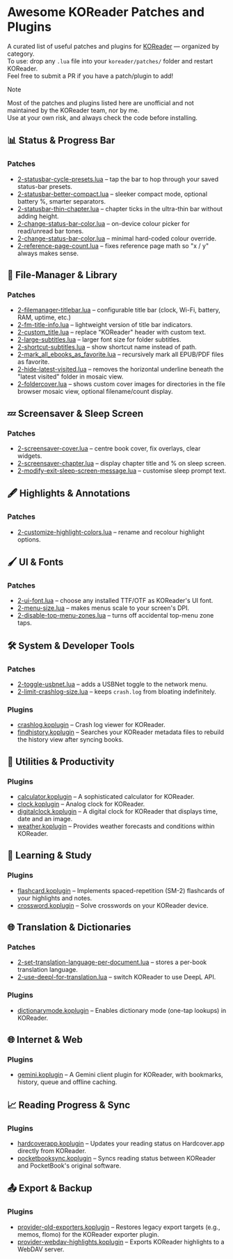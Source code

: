 # Awesome KOReader Patches and Plugins

A curated list of useful patches and plugins for [KOReader](https://koreader.rocks/) — organized by category.  
To use: drop any `.lua` file into your `koreader/patches/` folder and restart KOReader.  
Feel free to submit a PR if you have a patch/plugin to add!

> [!NOTE]
> Most of the patches and plugins listed here are unofficial and not maintained by the KOReader team, nor by me.  
> Use at your own risk, and always check the code before installing.

## 📊 Status & Progress Bar

### Patches

- [2-statusbar-cycle-presets.lua](https://github.com/sebdelsol/KOReader.patches/blob/main/2-statusbar-cycle-presets.lua) – tap the bar to hop through your saved status-bar presets.
- [2-statusbar-better-compact.lua](https://github.com/sebdelsol/KOReader.patches/blob/main/2-statusbar-better-compact.lua) – sleeker compact mode, optional battery %, smarter separators.
- [2-statusbar-thin-chapter.lua](https://github.com/sebdelsol/KOReader.patches/blob/main/2-statusbar-thin-chapter.lua) – chapter ticks in the ultra-thin bar without adding height.
- [2-change-status-bar-color.lua](https://github.com/sebdelsol/KOReader.patches/blob/main/2-change-status-bar-color.lua) – on-device colour picker for read/unread bar tones.
- [2-change-status-bar-color.lua](https://gist.github.com/IntrovertedMage/d759ff214f799cfb5e1f8c85daab6cae) – minimal hard-coded colour override.
- [2-reference-page-count.lua](https://github.com/sebdelsol/KOReader.patches/blob/main/2-reference-page-count.lua) – fixes reference page math so "x / y" always makes sense.

## 📂 File-Manager & Library

### Patches

- [2-filemanager-titlebar.lua](https://github.com/sebdelsol/KOReader.patches/blob/main/2-filemanager-titlebar.lua) – configurable title bar (clock, Wi-Fi, battery, RAM, uptime, etc.)
- [2-fm-title-info.lua](https://gist.github.com/hius07/c53bc1ed00e0490cb1a0709c5ed6e735) – lightweight version of title bar indicators.
- [2-custom_title.lua](https://gist.github.com/IntrovertedMage/ee3d0b7231e6bff98f7a815444ba4bcc) – replace "KOReader" header with custom text.
- [2-large-subtitles.lua](https://github.com/ImSoRight/KOReader.patches/blob/main/2-large-subtitles.lua) – larger font size for folder subtitles.
- [2-shortcut-subtitles.lua](https://github.com/ImSoRight/KOReader.patches/blob/main/2-shortcut-subtitles.lua) – show shortcut name instead of path.
- [2-mark_all_ebooks_as_favorite.lua](https://gist.github.com/dagrha/f24f74ff8c304d5d4b2af6425da99012) – recursively mark all EPUB/PDF files as favorite.
- [2-hide-latest-visited.lua](https://gist.github.com/ebanDev/ad067c912db947dc15a2e0c4a0a99240) – removes the horizontal underline beneath the "latest visited" folder in mosaic view.
- [2-foldercover.lua](https://gist.github.com/ebanDev/51a76595dd609cdacb35a5d375b97e61) – shows custom cover images for directories in the file browser mosaic view, optional filename/count display.

## 💤 Screensaver & Sleep Screen

### Patches

- [2-screensaver-cover.lua](https://gist.github.com/sebdelsol/4a274d43ec4439720ef2b89ed4c900e5) – centre book cover, fix overlays, clear widgets.
- [2-screensaver-chapter.lua](https://gist.github.com/sebdelsol/aba0d15f9f13d77a2f7a8be67278f93d) – display chapter title and % on sleep screen.
- [2-modify-exit-sleep-screen-message.lua](https://github.com/ImSoRight/KOReader.patches/blob/main/2-modify-exit-sleep-screen-message.lua) – customise sleep prompt text.

## 🖋️ Highlights & Annotations

### Patches

- [2-customize-highlight-colors.lua](https://github.com/ImSoRight/KOReader.patches/blob/main/2-customize-highlight-colors.lua) – rename and recolour highlight options.

## 🖌️ UI & Fonts

### Patches

- [2-ui-font.lua](https://github.com/sebdelsol/KOReader.patches/blob/main/2-ui-font.lua) – choose any installed TTF/OTF as KOReader's UI font.
- [2-menu-size.lua](https://github.com/sebdelsol/KOReader.patches/blob/main/2-menu-size.lua) – makes menus scale to your screen's DPI.
- [2-disable-top-menu-zones.lua](https://github.com/sebdelsol/KOReader.patches/blob/main/2-disable-top-menu-zones.lua) – turns off accidental top-menu zone taps.

## 🛠️ System & Developer Tools

### Patches

- [2-toggle-usbnet.lua](https://gist.github.com/zwim/b0d46fa83d9dbb853324f3e0c17562b5) – adds a USBNet toggle to the network menu.
- [2-limit-crashlog-size.lua](https://gist.github.com/zwim/9896498977c8eeb679b516059e752de7) – keeps `crash.log` from bloating indefinitely.

### Plugins

- [crashlog.koplugin](https://github.com/billiam/crashlog.koplugin/tree/22255e20e831b929a47cdf4b8c8895ca35eea633) – Crash log viewer for KOReader.
- [findhistory.koplugin](https://github.com/koreader/contrib/tree/main/findhistory.koplugin) – Searches your KOReader metadata files to rebuild the history view after syncing books.

## 🔢 Utilities & Productivity

### Plugins

- [calculator.koplugin](https://github.com/zwim/calculator.koplugin) – A sophisticated calculator for KOReader.
- [clock.koplugin](https://github.com/koreader/contrib/tree/main/clock.koplugin) – Analog clock for KOReader.
- [digitalclock.koplugin](https://github.com/DucNg/digitalclock.koplugin/tree/04a9ab7423e90ae2dbb890c4a7497fbda9caa189) – A digital clock for KOReader that displays time, date and an image.
- [weather.koplugin](https://github.com/roygbyte/koweather/tree/5192c957f872700d245c72e4777e38fc7e3110e6) – Provides weather forecasts and conditions within KOReader.

## 🎯 Learning & Study

### Plugins

- [flashcard.koplugin](https://github.com/koreader/contrib/tree/main/flashcard.koplugin) – Implements spaced-repetition (SM-2) flashcards of your highlights and notes.
- [crossword.koplugin](https://github.com/roygbyte/crossword.koplugin/tree/eb4a497c8d220cfedf8d1f3b92298a9c69bff35f) – Solve crosswords on your KOReader device.

## 🌐 Translation & Dictionaries

### Patches

- [2-set-translation-language-per-document.lua](https://gist.github.com/IntrovertedMage/a10196c3ca471971d6ffd1a3c0c255d6) – stores a per-book translation language.
- [2-use-deepl-for-translation.lua](https://gist.github.com/IntrovertedMage/6f17103b14fdc77849ad111315d4ec24) – switch KOReader to use DeepL API.

### Plugins

- [dictionarymode.koplugin](https://github.com/ckilb/koreader-dictionarymode/tree/0a5b31b0f09b1d17c3671f2e5bda1530c4f605ea) – Enables dictionary mode (one-tap lookups) in KOReader.

## 🌐 Internet & Web

### Plugins

- [gemini.koplugin](https://github.com/koreader/contrib/tree/main/gemini.koplugin) – A Gemini client plugin for KOReader, with bookmarks, history, queue and offline caching.

## 📈 Reading Progress & Sync

### Plugins

- [hardcoverapp.koplugin](https://github.com/billiam/hardcoverapp.koplugin/tree/8da43eb0629a2b5b3e19438fb64cf4468252ea5d) – Updates your reading status on Hardcover.app directly from KOReader.
- [pocketbooksync.koplugin](https://github.com/ckilb/pocketbooksync.koplugin/tree/e909727c587b8b3bf1bb9ace3b0e4acc9a3bbe4b) – Syncs reading status between KOReader and PocketBook's original software.

## 📤 Export & Backup

### Plugins

- [provider-old-exporters.koplugin](https://github.com/koreader/contrib/tree/main/provider-old-exporters.koplugin) – Restores legacy export targets (e.g., memos, flomo) for the KOReader exporter plugin.
- [provider-webdav-highlights.koplugin](https://github.com/fairlygood/provider-webdav-highlights.koplugin/tree/a5bda0502324522e2797b45e9c588a180d1c2e7a) – Exports KOReader highlights to a WebDAV server.

